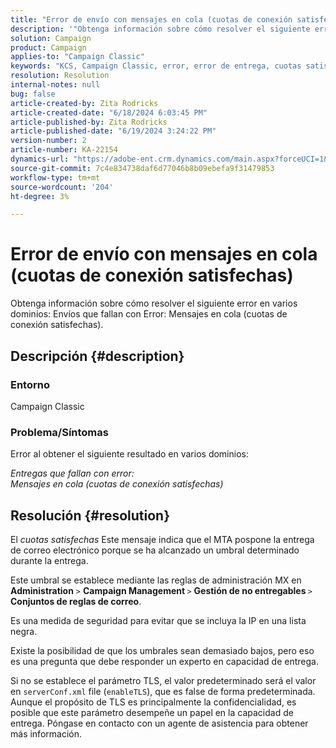 ```yaml
---
title: "Error de envío con mensajes en cola (cuotas de conexión satisfechas)"
description: '"Obtenga información sobre cómo resolver el siguiente error en varios dominios: Envíos que fallan con Error: Mensajes en cola (cuotas de conexión satisfechas)".'
solution: Campaign
product: Campaign
applies-to: "Campaign Classic"
keywords: "KCS, Campaign Classic, error, error de entrega, cuotas satisfechas"
resolution: Resolution
internal-notes: null
bug: false
article-created-by: Zita Rodricks
article-created-date: "6/18/2024 6:03:45 PM"
article-published-by: Zita Rodricks
article-published-date: "6/19/2024 3:24:22 PM"
version-number: 2
article-number: KA-22154
dynamics-url: "https://adobe-ent.crm.dynamics.com/main.aspx?forceUCI=1&pagetype=entityrecord&etn=knowledgearticle&id=9db7c814-9d2d-ef11-840a-002248084fbb"
source-git-commit: 7c4e834738daf6d77046b8b09ebefa9f31479853
workflow-type: tm+mt
source-wordcount: '204'
ht-degree: 3%

---
```


# Error de envío con mensajes en cola (cuotas de conexión satisfechas)


Obtenga información sobre cómo resolver el siguiente error en varios dominios: Envíos que fallan con Error: Mensajes en cola (cuotas de conexión satisfechas).

## Descripción {#description}


### <b>Entorno</b>

Campaign Classic



### <b>Problema/Síntomas</b>

Error al obtener el siguiente resultado en varios dominios:

*Entregas que fallan con error:
<br>Mensajes en cola (cuotas de conexión satisfechas)*


## Resolución {#resolution}


El *cuotas satisfechas* Este mensaje indica que el MTA pospone la entrega de correo electrónico porque se ha alcanzado un umbral determinado durante la entrega.

Este umbral se establece mediante las reglas de administración MX en <b>Administration</b> `>`  <b>Campaign Management </b>`>`  <b>Gestión de no entregables </b>`>`  <b>Conjuntos de reglas de correo</b>.

Es una medida de seguridad para evitar que se incluya la IP en una lista negra.

Existe la posibilidad de que los umbrales sean demasiado bajos, pero eso es una pregunta que debe responder un experto en capacidad de entrega.

Si no se establece el parámetro TLS, el valor predeterminado será el valor en `serverConf.xml` file (`enableTLS`), que es false de forma predeterminada. Aunque el propósito de TLS es principalmente la confidencialidad, es posible que este parámetro desempeñe un papel en la capacidad de entrega. Póngase en contacto con un agente de asistencia para obtener más información.
